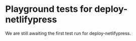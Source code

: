 # Playground tests for deploy-netlifypress
We are still awaiting the first test run for deploy-netlifypress.
